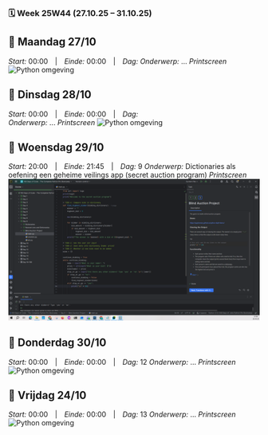 ### 🗓️ Week 25W44 (27.10.25 – 31.10.25)

## 📅 Maandag 27/10
*Start:* 00:00 | *Einde:* 00:00 | *Dag:* 
*Onderwerp:* ...
*Printscreen*
![Python omgeving](../images/oktober_2025/)

## 📅 Dinsdag 28/10
*Start:* 00:00 | *Einde:* 00:00 | *Dag:*  
*Onderwerp:* ...
*Printscreen*
![Python omgeving](../images/oktober_2025/)

## 📅 Woensdag 29/10
*Start:* 20:00 | *Einde:* 21:45 | *Dag:* 9 
*Onderwerp:* Dictionaries als oefening een geheime veilings app (secret auction program)
*Printscreen*
![Python omgeving](../images/oktober_2025/woensdag_29_oktober.png)

## 📅 Donderdag 30/10
*Start:* 00:00 | *Einde:* 00:00 | *Dag:* 12 
*Onderwerp:* ...
*Printscreen*
![Python omgeving](../images/oktober_2025/)

## 📅 Vrijdag 24/10
*Start:* 00:00 | *Einde:* 00:00 | *Dag:* 13
*Onderwerp:* ...
*Printscreen*
![Python omgeving](../images/oktober_2025/)


